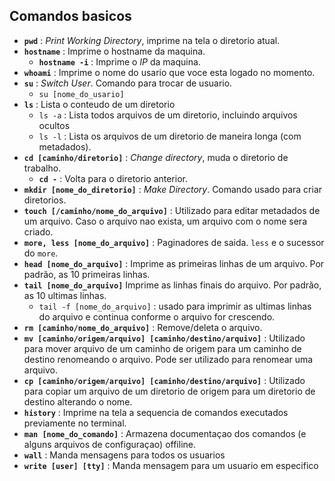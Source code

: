 
## Comandos basicos


+ **`pwd`** : *Print Working Directory*, imprime na tela o diretorio atual.
+ **`hostname`** : Imprime o hostname da maquina.
	+ **`hostname -i`** : Imprime o *IP* da maquina.
+ **`whoami`** : Imprime o nome do usario que voce esta logado no momento.
+ **`su`** : *Switch User*. Comando para trocar de usuario.
	+ `su [nome_do_usario]`
+ **`ls`** : Lista o conteudo de um diretorio
	+ `ls -a` :  Lista todos arquivos de um diretorio, incluindo arquivos ocultos
	+ `ls -l` : Lista os arquivos de um diretorio de maneira longa (com metadados).
+ **`cd [caminho/diretorio]`** : *Change directory*, muda o diretorio de trabalho.
	+ **`cd -`** : Volta para o diretorio anterior.
+ **`mkdir [nome_do_diretorio]`** : *Make Directory*. Comando usado para criar diretorios.
+ **`touch [/caminho/nome_do_arquivo]`** : Utilizado para editar metadados de um arquivo. Caso o arquivo nao exista, um arquivo com o nome sera criado.
+ **`more, less [nome_do_arquivo]`** : Paginadores de saida. `less` e o sucessor do `more`.
+ **`head [nome_do_arquivo]`** : Imprime as primeiras linhas de um arquivo. Por padrão, as 10 primeiras linhas.
+ **`tail [nome_do_arquivo]`** Imprime as linhas finais do arquivo. Por padrão, as 10 ultimas linhas.
	+ `tail -f [nome_do_arquivo]` : usado para imprimir as ultimas linhas do arquivo e continua conforme o arquivo for crescendo.
+ **`rm [caminho/nome_do_arquivo]`** : Remove/deleta o arquivo.
+ **`mv [caminho/origem/arquivo] [caminho/destino/arquivo]`** : Utilizado para mover arquivo de um caminho de origem para um caminho de destino renomeando o arquivo. Pode ser utilizado para renomear uma arquivo.
+ **`cp [caminho/origem/arquivo] [caminho/destino/arquivo]`** : Utilizado para copiar um arquivo de um diretorio de origem para um diretorio de destino alterando o nome.
+ **`history`** : Imprime na tela a sequencia de comandos executados previamente no terminal.
+ **`man [nome_do_comando]`** : Armazena documentaçao dos comandos (e alguns arquivos de configuraçao) offiline.
+ **`wall`** : Manda mensagens para todos os usuarios
+ **`write [user] [tty]`** : Manda mensagem para um usuario em especifico

